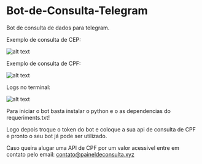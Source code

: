 # Bot-de-Consulta-Telegram
Bot de consulta de dados para telegram.

Exemplo de consulta de CEP:

![alt text](https://paineldeconsulta.xyz/imagens/imagemcep.png)

Exemplo de consulta de CPF:

![alt text](https://paineldeconsulta.xyz/imagens/imagemcpf.png)

Logs no terminal:

![alt text](https://paineldeconsulta.xyz/imagens/logsterminal.png)


Para iniciar o bot basta instalar o python e o as dependencias do requeriments.txt!

Logo depois troque o token do bot e coloque a sua api de consulta de CPF e pronto o seu bot já pode ser utilizado.

Caso queira alugar uma API de CPF por um valor acessivel entre em contato pelo email: contato@paineldeconsulta.xyz
